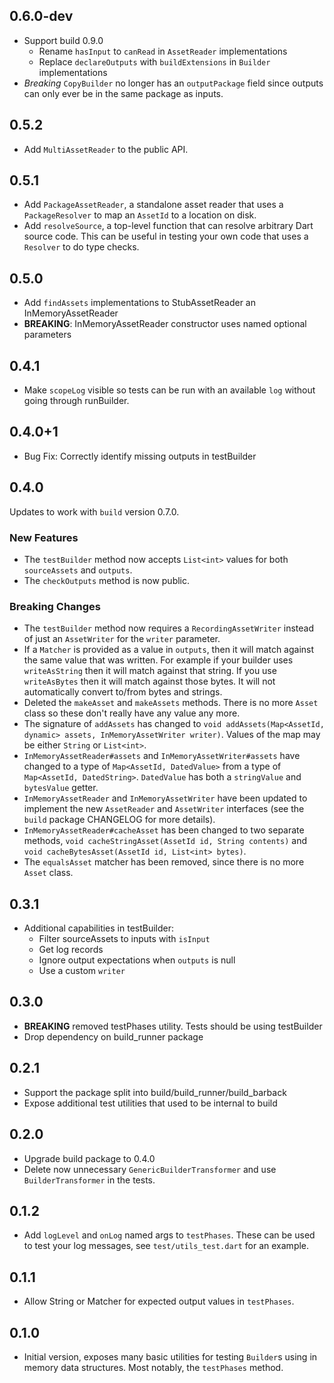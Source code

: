 ## 0.6.0-dev

- Support build 0.9.0
  - Rename `hasInput` to `canRead` in `AssetReader` implementations
  - Replace `declareOutputs` with `buildExtensions` in `Builder` implementations
- *Breaking* `CopyBuilder` no longer has an `outputPackage` field since outputs
  can only ever be in the same package as inputs.

## 0.5.2

- Add `MultiAssetReader` to the public API.

## 0.5.1

- Add `PackageAssetReader`, a standalone asset reader that uses a
  `PackageResolver` to map an `AssetId` to a location on disk.
- Add `resolveSource`, a top-level function that can resolve arbitrary Dart
  source code. This can be useful in testing your own code that uses a
  `Resolver` to do type checks.

## 0.5.0

- Add `findAssets` implementations to StubAssetReader an InMemoryAssetReader
- **BREAKING**: InMemoryAssetReader constructor uses named optional parameters

## 0.4.1

- Make `scopeLog` visible so tests can be run with an available `log` without
  going through runBuilder.

## 0.4.0+1

- Bug Fix: Correctly identify missing outputs in testBuilder

## 0.4.0

Updates to work with `build` version 0.7.0.

### New Features
- The `testBuilder` method now accepts `List<int>` values for both
  `sourceAssets` and `outputs`.
- The `checkOutputs` method is now public.

### Breaking Changes
- The `testBuilder` method now requires a `RecordingAssetWriter` instead of
  just an `AssetWriter` for the `writer` parameter.
- If a `Matcher` is provided as a value in `outputs`, then it will match against
  the same value that was written. For example if your builder uses
  `writeAsString` then it will match against that string. If you use
  `writeAsBytes` then it will match against those bytes. It will not
  automatically convert to/from bytes and strings.
- Deleted the `makeAsset` and `makeAssets` methods. There is no more `Asset`
  class so these don't really have any value any more.
- The signature of `addAssets` has changed to
  `void addAssets(Map<AssetId, dynamic> assets, InMemoryAssetWriter writer)`.
  Values of the map may be either `String` or `List<int>`.
- `InMemoryAssetReader#assets` and `InMemoryAssetWriter#assets` have changed to
  a type of `Map<AssetId, DatedValue>` from a type of
  `Map<AssetId, DatedString>`. `DatedValue` has both a `stringValue` and
  `bytesValue` getter.
- `InMemoryAssetReader` and `InMemoryAssetWriter` have been updated to implement
  the new `AssetReader` and `AssetWriter` interfaces (see the `build` package
  CHANGELOG for more details).
- `InMemoryAssetReader#cacheAsset` has been changed to two separate methods,
  `void cacheStringAsset(AssetId id, String contents)` and
  `void cacheBytesAsset(AssetId id, List<int> bytes)`.
- The `equalsAsset` matcher has been removed, since there is no more `Asset`
  class.

## 0.3.1

- Additional capabilities in testBuilder:
  - Filter sourceAssets to inputs with `isInput`
  - Get log records
  - Ignore output expectations when `outputs` is null
  - Use a custom `writer`

## 0.3.0

- **BREAKING** removed testPhases utility. Tests should be using testBuilder
- Drop dependency on build_runner package

## 0.2.1

- Support the package split into build/build_runner/build_barback
- Expose additional test utilities that used to be internal to build

## 0.2.0

- Upgrade build package to 0.4.0
- Delete now unnecessary `GenericBuilderTransformer` and use
  `BuilderTransformer` in the tests.

## 0.1.2

- Add `logLevel` and `onLog` named args to `testPhases`. These can be used
  to test your log messages, see `test/utils_test.dart` for an example.

## 0.1.1

- Allow String or Matcher for expected output values in `testPhases`.

## 0.1.0

- Initial version, exposes many basic utilities for testing `Builder`s using in
  memory data structures. Most notably, the `testPhases` method.
